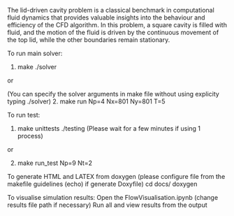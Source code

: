  The lid-driven cavity problem is a classical benchmark in computational fluid dynamics that 
 provides valuable insights into the behaviour and efficiency of the CFD algorithm. 
 In this problem, a square cavity is filled with fluid, and the motion of the fluid is driven 
 by the continuous movement of the top lid, while the other boundaries remain stationary.
 

To run main solver:
1.  make
    ./solver

or

(You can specify the solver arguments in make file without using explicity typing ./solver)
2. make run Np=4 Nx=801 Ny=801 T=5


To run test:
1.  make unittests
    ./testing (Please wait for a few minutes if using 1 process)

or

2. make run_test Np=9 Nt=2


To generate HTML and LATEX from doxygen (please configure file from the makefile guidelines (echo) if generate Doxyfile)
    cd docs/
    doxygen


To visualise simulation results:
Open the FlowVisualisation.ipynb (change results file path if necessary)
Run all and view results from the output



